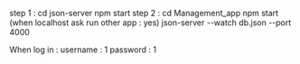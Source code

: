 
step 1 : cd json-server 
   npm start
step 2 : cd Management_app 
   npm start (when localhost ask run other app : yes)
   json-server --watch db.json --port 4000

When log in : username : 1
              password : 1
